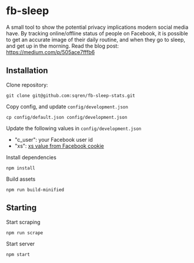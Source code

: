 # fb-sleep

A small tool to show the potential privacy implications modern social media have.
By tracking online/offline status of people on Facebook, it is possible to get an accurate image of their daily routine, and when they go to sleep, and get up in the morning.
Read the blog post: https://medium.com/p/505ace7fffb6

## Installation
Clone repository:
```
git clone git@github.com:sqren/fb-sleep-stats.git
```

Copy config, and update `config/development.json`
```
cp config/default.json config/development.json
```

Update the following values in `config/development.json`
 - "c_user": your Facebook user id
 -  "xs": [xs value from Facebook cookie](https://gist.github.com/sqren/0e4563f258c9e85e4ae1)

Install dependencies
```
npm install
```

Build assets
```
npm run build-minified
```

## Starting

Start scraping
```
npm run scrape
```

Start server
```
npm start
```
